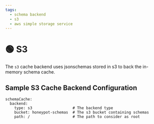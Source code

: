 ```yaml
---
tags:
  - schema backend
  - s3
  - aws simple storage service
---
```


# 🟢 S3

The `s3` cache backend uses jsonschemas stored in s3 to back the in-memory schema cache.

## Sample S3 Cache Backend Configuration

```
schemaCache:
  backend:
    type: s3                  # The backend type
    bucket: honeypot-schemas  # The s3 bucket containing schemas
    path: /                   # The path to consider as root
```
